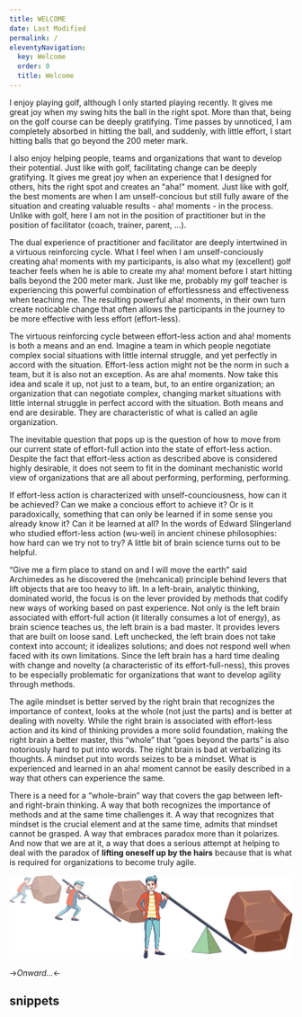 ```yaml
---
title: WELCOME
date: Last Modified 
permalink: /
eleventyNavigation:
  key: Welcome 
  order: 0
  title: Welcome
---
```

I enjoy playing golf, although I only started playing recently. It gives me great joy when my swing hits the ball in the
right spot. More than that, being on the golf course can be deeply gratifying. Time passes by unnoticed, I am completely
absorbed in hitting the ball, and suddenly, with little effort, I start hitting balls that go beyond the 200 meter
mark.

I also enjoy helping people, teams and organizations that want to develop their potential. Just like with golf,
facilitating change can be deeply gratifying. It gives me great joy when an experience that I designed for others, hits
the right spot and creates an "aha!" moment. Just like with golf, the best moments are when I am unself-concious but
still fully aware of the situation and creating valuable results - aha! moments - in the process. Unlike with golf,
here I am not in the position of practitioner but in the position of facilitator (coach, trainer, parent, ...).

The dual experience of practitioner and facilitator are deeply intertwined in a virtuous reinforcing cycle. What I feel
when I am unself-conciously creating aha! moments with my participants, is also what my (excellent) golf teacher feels
when he is able to create my aha! moment before I start hitting balls beyond the 200 meter mark. Just like me, probably
my golf teacher is experiencing this powerful combination of effortlessness and effectiveness when teaching me. The
resulting powerful aha! moments, in their own turn create noticable change that often allows the participants in the
journey to be more effective with less effort (effort-less).

The virtuous reinforcing cycle between effort-less action and aha! moments is both a means and an end. Imagine a
team in which people negotiate complex social situations with little internal struggle, and yet perfectly in
accord with the situation. Effort-less action might not be the norm in such a team, but it is also not an
exception. As are aha! moments. Now take this idea and scale it up, not just to a team, but, to an entire organization; 
an organization that can negotiate complex, changing market situations with little internal struggle in perfect accord
with the situation. Both means and end are desirable. They are characteristic of what is called an agile organization.

The inevitable question that pops up is the question of how to move from our current state of
effort-full action into the state of effort-less action. Despite the fact that effort-less action as described above is
considered highly desirable, it does not seem to fit in the dominant mechanistic world view of organizations
that are all about performing, performing, performing. 

If effort-less action is characterized with unself-counciousness, how can it be achieved? Can we make a concious effort
to achieve it? Or is it paradoxically, something that can only be learned if in some sense you already know it? Can it
be learned at all? In the words of Edward Slingerland who studied effort-less action (wu-wei) in ancient chinese
philosophies: how hard can we try not to try? A little bit of brain science turns out to be helpful.

“Give me a firm place to stand on and I will move the earth” said Archimedes as he discovered the (mehcanical) principle
behind levers that lift objects that are too heavy to lift. In a left-brain, analytic thinking, dominated world, the
focus is on the lever provided by methods that codify new ways of working based on past experience. Not only is the
left brain associated with effort-full action (it literally consumes a lot of energy), as brain science
teaches us, the left brain is a bad master. It provides levers that are built on loose sand. Left unchecked,
the left brain does not take context into account; it idealizes solutions; and does not respond well when faced with its
own limitations. Since the left brain has a hard time dealing with change and novelty (a characteristic of its
effort-full-ness), this proves to be especially problematic for organizations that want to develop agility through methods.

The agile mindset is better served by the right brain that recognizes the importance of context, looks at the whole (not
just the parts) and is better at dealing with novelty. While the right brain is associated with effort-less action and
its kind of thinking provides a more solid foundation, making the right brain a better master, this “whole” that “goes
beyond the parts” is also notoriously hard to put into words. The right brain is bad at verbalizing its thoughts. A
mindset put into words seizes to be a mindset. What is experienced and learned in an aha! moment cannot be easily
described in a way that others can experience the same.

There is a need for a “whole-brain” way that covers the gap between left- and right-brain thinking. A way that both
recognizes the importance of methods and at the same time challenges it. A way that recognizes that mindset is the
crucial element and at the same time, admits that mindset cannot be grasped. A way that embraces paradox more than it
polarizes. And now that we are at it, a way that does a serious attempt at helping to deal with the paradox of **lifting
oneself up by the hairs** because that is what is required for organizations to become truly agile.

![Give me a firm place to stand on...](/content/images/lever-principle.png)

->*Onward...*<-



## snippets

